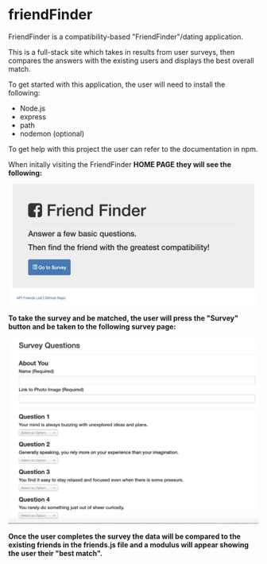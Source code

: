 # friendFinder

FriendFinder is a compatibility-based "FriendFinder"/dating application. 

This is a full-stack site which takes in results from user surveys, then compares the 
answers with the existing users and displays the best overall match. 

To get started with this application, the user will need to install the following:
- Node.js 
- express
- path
- nodemon (optional)

To get help with this project the user can refer to the documentation in npm.

When initally visiting the FriendFinder <strong>HOME PAGE<strong> they will see the following:

![friendFinder-home](/images/friendFinder-home.png)

To take the survey and be matched, the user will press the "Survey" button and be taken to the following survey page:

![friendFinder-survey](/images/friendFinder-survey.png)

Once the user completes the survey the data will be compared to the existing friends in the friends.js file and a modulus
will appear showing the user their "best match".


